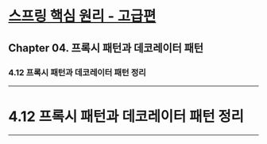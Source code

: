 # <a href = "../README.md" target="_blank">스프링 핵심 원리 - 고급편</a>
## Chapter 04. 프록시 패턴과 데코레이터 패턴
### 4.12 프록시 패턴과 데코레이터 패턴 정리


---

# 4.12 프록시 패턴과 데코레이터 패턴 정리

---
